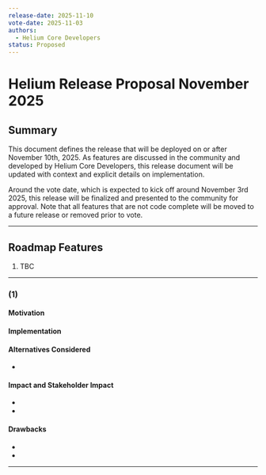 ```yaml
---
release-date: 2025-11-10
vote-date: 2025-11-03
authors:
  - Helium Core Developers
status: Proposed
---
```


# Helium Release Proposal November 2025

## Summary

This document defines the release that will be deployed on or after November 10th, 2025. As features are discussed in the community and developed by Helium Core Developers, this release document will be updated with context and explicit details on implementation.

Around the vote date, which is expected to kick off around November 3rd 2025, this release will be finalized and presented to the community for approval. Note that all features that are not code complete will be moved to a future release or removed prior to vote.

---

## Roadmap Features

1. TBC

---

### (1) 

#### Motivation


#### Implementation


#### Alternatives Considered

- 

#### Impact and Stakeholder Impact

- 
- 

#### Drawbacks

-
-

---

